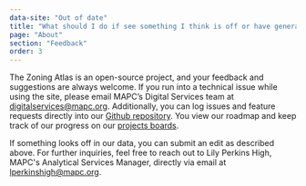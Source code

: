 ```yaml
---
data-site: "Out of date"
title: "What should I do if see something I think is off or have general feedback?"
page: "About"
section: "Feedback"
order: 3
---
```

The Zoning Atlas is an open-source project, and your feedback and suggestions are always welcome. If you run into a technical issue while using the site, please email MAPC’s Digital Services team at <a href="mailto:digitalservices@mapc.org" class="external-site__link">digitalservices@mapc.org</a>. Additionally, you can log issues and feature requests directly into our <a href="https://github.com/MAPC/zoning-atlas/" class="external-site__link">Github repository</a>. You view our roadmap and keep track of our progress on our <a href="https://github.com/MAPC/zoning-atlas/projects" class="external-site__link">projects boards</a>.

If something looks off in our data, you can submit an edit as described above. For further inquiries, feel free to reach out to Lily Perkins High, MAPC's Analytical Services Manager, directly via email at <a href="mailto:LPerkinsHigh@mapc.org" class="external-site__link">lperkinshigh@mapc.org</a>.